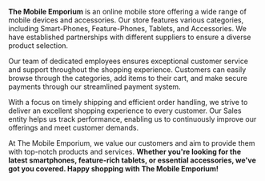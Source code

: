 
**The Mobile Emporium** is an online mobile store offering a wide range of mobile devices and accessories. Our store features various categories, including Smart-Phones, Feature-Phones, Tablets, and Accessories. We have established partnerships with different suppliers to ensure a diverse product selection.

Our team of dedicated employees ensures exceptional customer service and support throughout the shopping experience. Customers can easily browse through the categories, add items to their cart, and make secure payments through our streamlined payment system.

With a focus on timely shipping and efficient order handling, we strive to deliver an excellent shopping experience to every customer. Our Sales entity helps us track performance, enabling us to continuously improve our offerings and meet customer demands.

At The Mobile Emporium, we value our customers and aim to provide them with top-notch products and services. **Whether you're looking for the latest smartphones, feature-rich tablets, or essential accessories, we've got you covered. Happy shopping with The Mobile Emporium!**
